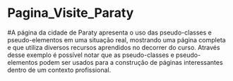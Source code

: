 # Pagina_Visite_Paraty
#A página da cidade de Paraty apresenta o uso das pseudo-classes 
e pseudo-elementos em uma situação real, mostrando uma página 
completa e que utiliza diversos recursos aprendidos no decorrer 
do curso. Através desse exemplo 
é possível notar que as pseudo-classes e 
pseudo-elementos podem ser usados para a 
construção de páginas interessantes 
dentro de um contexto profissional.
